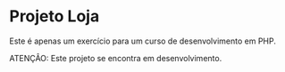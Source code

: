 # Projeto Loja
Este é apenas um exercício para um curso de desenvolvimento em PHP.

ATENÇÂO: Este projeto se encontra em desenvolvimento.
 
